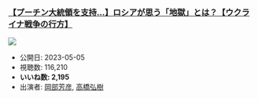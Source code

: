 ### [【プーチン大統領を支持…】ロシアが思う「地獄」とは？【ウクライナ戦争の行方】](https://www.youtube.com/watch?v=jVCeP_FCK2Y)
[![](https://img.youtube.com/vi/jVCeP_FCK2Y/sddefault.jpg)](https://www.youtube.com/watch?v=jVCeP_FCK2Y)
-   公開日: 2023-05-05
-   視聴数: 116,210
-   **いいね数: 2,195**
-   出演者: [岡部芳彦](/rehacq_fan/people/岡部芳彦 "wikilink"), [高橋弘樹](/rehacq_fan/people/高橋弘樹 "wikilink")
